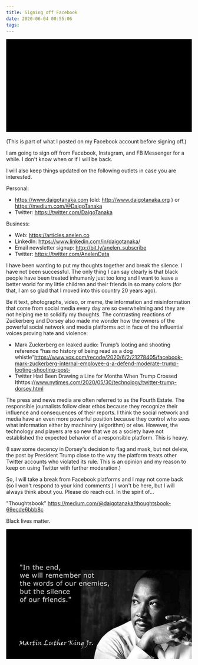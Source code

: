 ```yaml
---
title: Signing off Facebook
date: 2020-06-04 00:55:06
tags:
---
```

![blackout](/images/blackout.png)

(This is part of what I posted on my Facebook account before signing off.)

I am going to sign off from Facebook, Instagram, and FB Messenger for a while.
I don't know when or if I will be back.

I will also keep things updated on the following outlets in case you are interested.

Personal:
- https://www.daigotanaka.com (old: http://www.daigotanaka.org ) or https://medium.com/@DaigoTanaka
- Twitter: https://twitter.com/DaigoTanaka

Business:
- Web: https://articles.anelen.co
- LinkedIn: https://www.linkedin.com/in/daigotanaka/
- Email newsletter signup: http://bit.ly/anelen_subscribe
- Twitter: https://twitter.com/AnelenData

I have been wanting to put my thoughts together and break the silence. I have not been successful. The only thing I can say clearly is that black people have been treated inhumanly just too long and I want to leave a better world for my little children and their friends in so many colors (for that, I am so glad that I moved into this country 20 years ago).

Be it text, photographs, video, or meme, the information and misinformation that come from social media every day are so overwhelming and they are not helping me to solidify my thoughts. The contrasting reactions of Zuckerberg and Dorsey also made me wonder how the owners of the powerful social network and media platforms act in face of the influential voices proving hate and violence:

- Mark Zuckerberg on leaked audio: Trump’s looting and shooting reference “has no history of being read as a dog whistle”https://www.vox.com/recode/2020/6/2/21278405/facebook-mark-zuckerberg-internal-employee-q-a-defend-moderate-trump-looting-shooting-post-
- Twitter Had Been Drawing a Line for Months When Trump Crossed Ithttps://www.nytimes.com/2020/05/30/technology/twitter-trump-dorsey.html

The press and news media are often referred to as the Fourth Estate. The responsible journalists follow clear ethos because they recognize their influence and consequences of their reports. I think the social network and media have an even more powerful position because they control who sees what information either by machinery (algorithm) or else. However, the technology and players are so new that we as a society have not established the expected behavior of a responsible platform. This is heavy.

(I saw some decency in Dorsey's decision to flag and mask, but not delete, the post by President Trump close to the way the platform treats other Twitter accounts who violated its rule. This is an opinion and my reason to keep on using Twitter with further moderation.)

So, I will take a break from Facebook platforms and I may not come back (so I won't respond to your kind comments.) I won't be here, but I will always think about you. Please do reach out. In the spirit of...

"Thoughtsbook" https://medium.com/@daigotanaka/thoughtsbook-69ecde6bbb8c

Black lives matter.

![mlk](/images/mlk-on-silent-friends.jpg)

